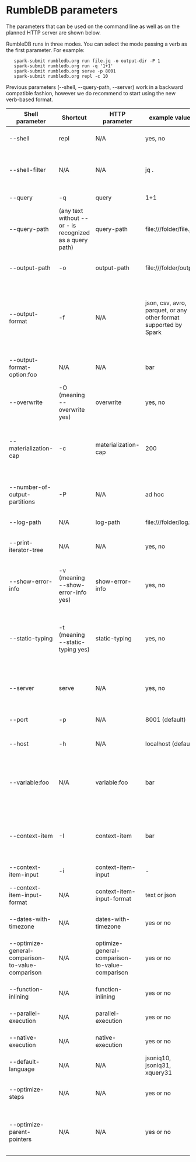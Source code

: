 # RumbleDB parameters

The parameters that can be used on the command line as well as on the planned HTTP server are shown below.

RumbleDB runs in three modes. You can select the mode passing a verb as the first parameter. For example:

```
   spark-submit rumbledb.org run file.jq -o output-dir -P 1
   spark-submit rumbledb.org run -q '1+1'
   spark-submit rumbledb.org serve -p 8001
   spark-submit rumbledb.org repl -c 10
```

Previous parameters (--shell, --query-path, --server) work in a backward compatible fashion, however we do recommend to start using the new verb-based format.

|  Shell parameter | Shortcut | HTTP parameter  | example values  | Semantics  |
|---|---|---|---|---|
| --shell  | repl | N/A  |  yes, no |  yes runs the interactive shell. No executes a query specified with --query-path |
| --shell-filter | N/A | N/A  |  jq . |  Post-processes the output of JSONiq queries on the shell with the specified command (reading the RumbleDB output via stdin) |
| --query | -q | query | 1+1  | A JSONiq query directly provided as a string.  |
| --query-path  | (any text without -- or - is recognized as a query path) | query-path  | file:///folder/file.jq  | A JSONiq query file to read from (from any file system, even the Web!).  |
| --output-path  | -o | output-path | file:///folder/output  | Where to output to (if the output is large, it will create a sharded directory, otherwise it will create a file) |
| --output-format  | -f | N/A | json, csv, avro, parquet, or any other format supported by Spark | An output format to use for the output. Formats other than json can only be output if the query outputs a highly structured sequence of objects (you can nest your query in an annotate() call to specify a schema if it does not). |
| --output-format-option:foo  | N/A | N/A | bar | Options to further specify the output format (example: separator character for CSV, compression format...) |
| --overwrite  | -O (meaning --overwrite yes) | overwrite | yes, no | Whether to overwrite to --output-path. No throws an error if the output file/folder exists. |
| --materialization-cap | -c |  materialization-cap | 200 | A cap on the maximum number of items to materialize for large sequences within a query or for outputting on screen (used to be called --result-size). |
| --number-of-output-partitions | -P | N/A | ad hoc | How many partitions to create in the output, i.e., the number of files that will be created in the output path directory.
| --log-path  | N/A | log-path | file:///folder/log.txt  |  Where to output log information |
| --print-iterator-tree | N/A | N/A | yes, no | For debugging purposes, prints out the expression tree and runtime interator tree. |
| --show-error-info | -v (meaning --show-error-info yes)  | show-error-info | yes, no | For debugging purposes. If you want to report a bug, you can use this to get the full exception stack. If no, then only a short message is shown in case of error. |
| --static-typing | -t (meaning --static-typing yes) | static-typing | yes, no | Activates static type analysis, which annotates the expression tree with inferred types at compile time and enables more optimizations (experimental). Deactivated by default. |
| --server  | serve | N/A  |  yes, no |  yes runs RumbleDB as a server on port 8001. Run queries with http://localhost:8001/jsoniq?query-path=/folder/foo.json |
| --port  | -p | N/A  |  8001 (default) |  Changes the port of the RumbleDB HTTP server to any of your liking |
| --host  | -h | N/A  |  localhost (default) |  Changes the host of the RumbleDB HTTP server to any of your liking |
| --variable:foo | N/A | variable:foo  |  bar |  --variable:foo bar initialize the global variable $foo to "bar". The query must contain the corresponding global variable declaration, e.g., "declare variable $foo external;" |
| --context-item | -I | context-item  |  bar |  initializes the global context item $$ to "bar". The query must contain the corresponding global variable declaration, e.g., "declare context item external;" |
| --context-item-input | -i | context-item-input  | - |  reads the context item value from the standard input |
| --context-item-input-format | N/A | context-item-input-format  |  text or json |  sets the input format to use for parsing the standard input (as text or as a serialized json value) |
| --dates-with-timezone | N/A | dates-with-timezone  |  yes or no | activates timezone support for the type xs:date (deactivated by default) |
| --optimize-general-comparison-to-value-comparison | N/A | optimize-general-comparison-to-value-comparison  |  yes or no | activates automatic conversion of general comparisons to value comparisons when applicable (activated by default) |
| --function-inlining | N/A | function-inlining  |  yes or no | activates function inlining for non-recursive functions (activated by default) |
| --parallel-execution | N/A | parallel-execution |  yes or no | activates parallel execution when possible (activated by default) |
| --native-execution | N/A | native-execution |  yes or no | activates native (Spark SQL) execution when possible (activated by default) |
| --default-language | N/A | N/A | jsoniq10, jsoniq31, xquery31 | specifies the query language to be used
| --optimize-steps | N/A | N/A | yes or no| allows RumbleDB to optimize steps, might violate stability of document order (activated by default)
| --optimize-parent-pointers | N/A | N/A | yes or no| allows RumbleDB to remove parent pointers from items if no steps requiring parent pointers are detected statically (activated by default)
